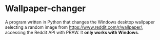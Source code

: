# Wallpaper-changer
A program written in Python that changes the Windows desktop wallpaper selecting a random image from https://www.reddit.com/r/wallpaper/, accessing the Reddit API with PRAW. It **only works with Windows**.
